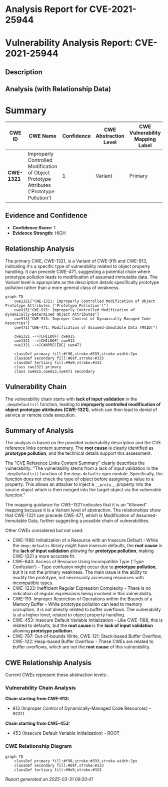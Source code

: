 # Analysis Report for CVE-2021-25944

# Vulnerability Analysis Report: CVE-2021-25944

## Description



## Analysis (with Relationship Data)

# Summary
| CWE ID  | CWE Name | Confidence | CWE Abstraction Level | CWE Vulnerability Mapping Label | CWE-Vulnerability Mapping Notes |
|------------------|---------------------------------------------------------------------------------------------------------|------------|-------------------------|--------------------------------------|----------------------------------------------------------------------------------|
| **CWE-1321** | Improperly Controlled Modification of Object Prototype Attributes ('Prototype Pollution') | 1 | Variant | Primary | Allowed |

## Evidence and Confidence

*   **Confidence Score:** 1
*   **Evidence Strength:** HIGH

## Relationship Analysis
The primary CWE, CWE-1321, is a Variant of CWE-915 and CWE-913, indicating it's a specific type of vulnerability related to object property handling. It can precede CWE-471, suggesting a potential chain where prototype pollution leads to modification of assumed immutable data. The Variant level is appropriate as the description details specifically prototype pollution rather than a more general class of weakness.

```mermaid
graph TD
    cwe1321["CWE-1321: Improperly Controlled Modification of Object Prototype Attributes ('Prototype Pollution')"]
    cwe915["CWE-915: Improperly Controlled Modification of Dynamically-Determined Object Attributes"]
    cwe913["CWE-913: Improper Control of Dynamically-Managed Code Resources"]
    cwe471["CWE-471: Modification of Assumed-Immutable Data (MAID)"]
    
    cwe1321 -->|CHILDOF| cwe915
    cwe1321 -->|CHILDOF| cwe913
    cwe1321 -->|CANPRECEDE| cwe471
    
    classDef primary fill:#f96,stroke:#333,stroke-width:2px
    classDef secondary fill:#69f,stroke:#333
    classDef tertiary fill:#9e9,stroke:#333
    class cwe1321 primary
    class cwe915,cwe913,cwe471 secondary
```

## Vulnerability Chain
The vulnerability chain starts with **lack of input validation** in the `_deepDefaults()` function, leading to **improperly controlled modification of object prototype attributes (CWE-1321)**, which can then lead to denial of service or remote code execution.

## Summary of Analysis
The analysis is based on the provided vulnerability description and the CVE reference links content summary. The **root cause** is clearly identified as **prototype pollution**, and the technical details support this assessment.

The "CVE Reference Links Content Summary" clearly describes the vulnerability: "The vulnerability stems from a lack of input validation in the `_deepDefaults()` function of the `deep-defaults` npm module. Specifically, the function does not check the type of object before assigning a value to a property. This allows an attacker to inject a `__proto__` property into the source object which is then merged into the target object via the vulnerable function."

The mapping guidance for CWE-1321 indicates that it is an "Allowed" mapping because it is a Variant level of abstraction. The relationships show that CWE-1321 can precede CWE-471, which is Modification of Assumed-Immutable Data, further suggesting a possible chain of vulnerabilities.

Other CWEs considered but not used:

*   CWE-1188: Initialization of a Resource with an Insecure Default - While the `deep-defaults` library might have insecure defaults, the **root cause** is the **lack of input validation** allowing for **prototype pollution**, making CWE-1321 a more accurate fit.
*   CWE-843: Access of Resource Using Incompatible Type ('Type Confusion') - Type confusion might occur due to **prototype pollution**, but it is not the primary weakness. The main issue is the ability to modify the prototype, not necessarily accessing resources with incompatible types.
*   CWE-1333: Inefficient Regular Expression Complexity - There is no indication of regular expressions being involved in this vulnerability.
*   CWE-119: Improper Restriction of Operations within the Bounds of a Memory Buffer - While prototype pollution can lead to memory corruption, it is not directly related to buffer overflows. The vulnerability is at a higher level, related to object property handling.
*   CWE-453: Insecure Default Variable Initialization - Like CWE-1188, this is related to defaults, but the **root cause** is the **lack of input validation** allowing **prototype pollution**.
*   CWE-787: Out-of-bounds Write, CWE-121: Stack-based Buffer Overflow, CWE-122: Heap-based Buffer Overflow - These CWEs are related to buffer overflows, which are not the **root cause** of this vulnerability.


## CWE Relationship Analysis

Current CWEs represent these abstraction levels: .


### Vulnerability Chain Analysis

**Chain starting from CWE-913:**
- 913 (Improper Control of Dynamically-Managed Code Resources) - ROOT


**Chain starting from CWE-453:**
- 453 (Insecure Default Variable Initialization) - ROOT



### CWE Relationship Diagram

```mermaid
graph TD
    classDef primary fill:#f96,stroke:#333,stroke-width:2px
    classDef secondary fill:#69f,stroke:#333
    classDef tertiary fill:#9e9,stroke:#333
```



*Report generated on 2025-03-31 09:20:41*
